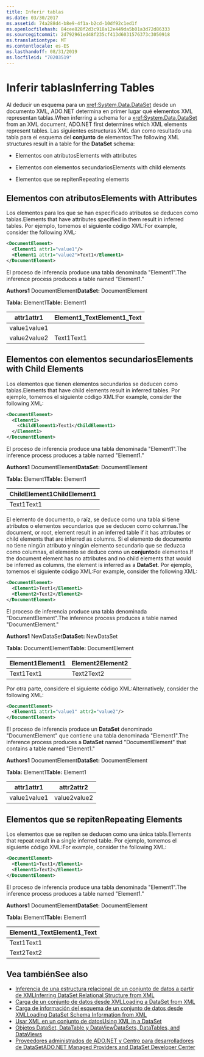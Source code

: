 ```yaml
---
title: Inferir tablas
ms.date: 03/30/2017
ms.assetid: 74a288d4-b8e9-4f1a-b2cd-10df92c1ed1f
ms.openlocfilehash: 84cee828f2d3c918a12e449da5b01a3d72d86333
ms.sourcegitcommit: 2d792961ed48f235cf413d6031576373c3050918
ms.translationtype: MT
ms.contentlocale: es-ES
ms.lasthandoff: 08/31/2019
ms.locfileid: "70203519"
---
```

# <a name="inferring-tables"></a><span data-ttu-id="29ca5-102">Inferir tablas</span><span class="sxs-lookup"><span data-stu-id="29ca5-102">Inferring Tables</span></span>
<span data-ttu-id="29ca5-103">Al deducir un esquema para un <xref:System.Data.DataSet> desde un documento XML, ADO.NET determina en primer lugar qué elementos XML representan tablas.</span><span class="sxs-lookup"><span data-stu-id="29ca5-103">When inferring a schema for a <xref:System.Data.DataSet> from an XML document, ADO.NET first determines which XML elements represent tables.</span></span> <span data-ttu-id="29ca5-104">Las siguientes estructuras XML dan como resultado una tabla para el esquema del **conjunto** de elementos:</span><span class="sxs-lookup"><span data-stu-id="29ca5-104">The following XML structures result in a table for the **DataSet** schema:</span></span>  
  
- <span data-ttu-id="29ca5-105">Elementos con atributos</span><span class="sxs-lookup"><span data-stu-id="29ca5-105">Elements with attributes</span></span>  
  
- <span data-ttu-id="29ca5-106">Elementos con elementos secundarios</span><span class="sxs-lookup"><span data-stu-id="29ca5-106">Elements with child elements</span></span>  
  
- <span data-ttu-id="29ca5-107">Elementos que se repiten</span><span class="sxs-lookup"><span data-stu-id="29ca5-107">Repeating elements</span></span>  
  
## <a name="elements-with-attributes"></a><span data-ttu-id="29ca5-108">Elementos con atributos</span><span class="sxs-lookup"><span data-stu-id="29ca5-108">Elements with Attributes</span></span>  
 <span data-ttu-id="29ca5-109">Los elementos para los que se han especificado atributos se deducen como tablas.</span><span class="sxs-lookup"><span data-stu-id="29ca5-109">Elements that have attributes specified in them result in inferred tables.</span></span> <span data-ttu-id="29ca5-110">Por ejemplo, tomemos el siguiente código XML:</span><span class="sxs-lookup"><span data-stu-id="29ca5-110">For example, consider the following XML:</span></span>  
  
```xml  
<DocumentElement>  
  <Element1 attr1="value1"/>  
  <Element1 attr1="value2">Text1</Element1>  
</DocumentElement>  
```  
  
 <span data-ttu-id="29ca5-111">El proceso de inferencia produce una tabla denominada "Element1".</span><span class="sxs-lookup"><span data-stu-id="29ca5-111">The inference process produces a table named "Element1."</span></span>  
  
 <span data-ttu-id="29ca5-112">**Authors1** DocumentElement</span><span class="sxs-lookup"><span data-stu-id="29ca5-112">**DataSet:** DocumentElement</span></span>  
  
 <span data-ttu-id="29ca5-113">**Tabla:** Element1</span><span class="sxs-lookup"><span data-stu-id="29ca5-113">**Table:** Element1</span></span>  
  
|<span data-ttu-id="29ca5-114">attr1</span><span class="sxs-lookup"><span data-stu-id="29ca5-114">attr1</span></span>|<span data-ttu-id="29ca5-115">Element1_Text</span><span class="sxs-lookup"><span data-stu-id="29ca5-115">Element1_Text</span></span>|  
|-----------|--------------------|  
|<span data-ttu-id="29ca5-116">value1</span><span class="sxs-lookup"><span data-stu-id="29ca5-116">value1</span></span>||  
|<span data-ttu-id="29ca5-117">value2</span><span class="sxs-lookup"><span data-stu-id="29ca5-117">value2</span></span>|<span data-ttu-id="29ca5-118">Text1</span><span class="sxs-lookup"><span data-stu-id="29ca5-118">Text1</span></span>|  
  
## <a name="elements-with-child-elements"></a><span data-ttu-id="29ca5-119">Elementos con elementos secundarios</span><span class="sxs-lookup"><span data-stu-id="29ca5-119">Elements with Child Elements</span></span>  
 <span data-ttu-id="29ca5-120">Los elementos que tienen elementos secundarios se deducen como tablas.</span><span class="sxs-lookup"><span data-stu-id="29ca5-120">Elements that have child elements result in inferred tables.</span></span> <span data-ttu-id="29ca5-121">Por ejemplo, tomemos el siguiente código XML:</span><span class="sxs-lookup"><span data-stu-id="29ca5-121">For example, consider the following XML:</span></span>  
  
```xml  
<DocumentElement>  
  <Element1>  
    <ChildElement1>Text1</ChildElement1>  
  </Element1>  
</DocumentElement>  
```  
  
 <span data-ttu-id="29ca5-122">El proceso de inferencia produce una tabla denominada "Element1".</span><span class="sxs-lookup"><span data-stu-id="29ca5-122">The inference process produces a table named "Element1."</span></span>  
  
 <span data-ttu-id="29ca5-123">**Authors1** DocumentElement</span><span class="sxs-lookup"><span data-stu-id="29ca5-123">**DataSet:** DocumentElement</span></span>  
  
 <span data-ttu-id="29ca5-124">**Tabla:** Element1</span><span class="sxs-lookup"><span data-stu-id="29ca5-124">**Table:** Element1</span></span>  
  
|<span data-ttu-id="29ca5-125">ChildElement1</span><span class="sxs-lookup"><span data-stu-id="29ca5-125">ChildElement1</span></span>|  
|-------------------|  
|<span data-ttu-id="29ca5-126">Text1</span><span class="sxs-lookup"><span data-stu-id="29ca5-126">Text1</span></span>|  
  
 <span data-ttu-id="29ca5-127">El elemento de documento, o raíz, se deduce como una tabla si tiene atributos o elementos secundarios que se deducen como columnas.</span><span class="sxs-lookup"><span data-stu-id="29ca5-127">The document, or root, element result in an inferred table if it has attributes or child elements that are inferred as columns.</span></span> <span data-ttu-id="29ca5-128">Si el elemento de documento no tiene ningún atributo y ningún elemento secundario que se deduzca como columnas, el elemento se deduce como un **conjunto**de elementos.</span><span class="sxs-lookup"><span data-stu-id="29ca5-128">If the document element has no attributes and no child elements that would be inferred as columns, the element is inferred as a **DataSet**.</span></span> <span data-ttu-id="29ca5-129">Por ejemplo, tomemos el siguiente código XML:</span><span class="sxs-lookup"><span data-stu-id="29ca5-129">For example, consider the following XML:</span></span>  
  
```xml  
<DocumentElement>  
  <Element1>Text1</Element1>  
  <Element2>Text2</Element2>  
</DocumentElement>  
```  
  
 <span data-ttu-id="29ca5-130">El proceso de inferencia produce una tabla denominada "DocumentElement".</span><span class="sxs-lookup"><span data-stu-id="29ca5-130">The inference process produces a table named "DocumentElement."</span></span>  
  
 <span data-ttu-id="29ca5-131">**Authors1** NewDataSet</span><span class="sxs-lookup"><span data-stu-id="29ca5-131">**DataSet:** NewDataSet</span></span>  
  
 <span data-ttu-id="29ca5-132">**Tabla:** DocumentElement</span><span class="sxs-lookup"><span data-stu-id="29ca5-132">**Table:** DocumentElement</span></span>  
  
|<span data-ttu-id="29ca5-133">Element1</span><span class="sxs-lookup"><span data-stu-id="29ca5-133">Element1</span></span>|<span data-ttu-id="29ca5-134">Element2</span><span class="sxs-lookup"><span data-stu-id="29ca5-134">Element2</span></span>|  
|--------------|--------------|  
|<span data-ttu-id="29ca5-135">Text1</span><span class="sxs-lookup"><span data-stu-id="29ca5-135">Text1</span></span>|<span data-ttu-id="29ca5-136">Text2</span><span class="sxs-lookup"><span data-stu-id="29ca5-136">Text2</span></span>|  
  
 <span data-ttu-id="29ca5-137">Por otra parte, considere el siguiente código XML:</span><span class="sxs-lookup"><span data-stu-id="29ca5-137">Alternatively, consider the following XML:</span></span>  
  
```xml  
<DocumentElement>  
  <Element1 attr1="value1" attr2="value2"/>  
</DocumentElement>  
```  
  
 <span data-ttu-id="29ca5-138">El proceso de inferencia produce un **DataSet** denominado "DocumentElement" que contiene una tabla denominada "Element1".</span><span class="sxs-lookup"><span data-stu-id="29ca5-138">The inference process produces a **DataSet** named "DocumentElement" that contains a table named "Element1."</span></span>  
  
 <span data-ttu-id="29ca5-139">**Authors1** DocumentElement</span><span class="sxs-lookup"><span data-stu-id="29ca5-139">**DataSet:** DocumentElement</span></span>  
  
 <span data-ttu-id="29ca5-140">**Tabla:** Element1</span><span class="sxs-lookup"><span data-stu-id="29ca5-140">**Table:** Element1</span></span>  
  
|<span data-ttu-id="29ca5-141">attr1</span><span class="sxs-lookup"><span data-stu-id="29ca5-141">attr1</span></span>|<span data-ttu-id="29ca5-142">attr2</span><span class="sxs-lookup"><span data-stu-id="29ca5-142">attr2</span></span>|  
|-----------|-----------|  
|<span data-ttu-id="29ca5-143">value1</span><span class="sxs-lookup"><span data-stu-id="29ca5-143">value1</span></span>|<span data-ttu-id="29ca5-144">value2</span><span class="sxs-lookup"><span data-stu-id="29ca5-144">value2</span></span>|  
  
## <a name="repeating-elements"></a><span data-ttu-id="29ca5-145">Elementos que se repiten</span><span class="sxs-lookup"><span data-stu-id="29ca5-145">Repeating Elements</span></span>  
 <span data-ttu-id="29ca5-146">Los elementos que se repiten se deducen como una única tabla.</span><span class="sxs-lookup"><span data-stu-id="29ca5-146">Elements that repeat result in a single inferred table.</span></span> <span data-ttu-id="29ca5-147">Por ejemplo, tomemos el siguiente código XML:</span><span class="sxs-lookup"><span data-stu-id="29ca5-147">For example, consider the following XML:</span></span>  
  
```xml  
<DocumentElement>  
  <Element1>Text1</Element1>  
  <Element1>Text2</Element1>  
</DocumentElement>  
```  
  
 <span data-ttu-id="29ca5-148">El proceso de inferencia produce una tabla denominada "Element1".</span><span class="sxs-lookup"><span data-stu-id="29ca5-148">The inference process produces a table named "Element1."</span></span>  
  
 <span data-ttu-id="29ca5-149">**Authors1** DocumentElement</span><span class="sxs-lookup"><span data-stu-id="29ca5-149">**DataSet:** DocumentElement</span></span>  
  
 <span data-ttu-id="29ca5-150">**Tabla:** Element1</span><span class="sxs-lookup"><span data-stu-id="29ca5-150">**Table:** Element1</span></span>  
  
|<span data-ttu-id="29ca5-151">Element1_Text</span><span class="sxs-lookup"><span data-stu-id="29ca5-151">Element1_Text</span></span>|  
|--------------------|  
|<span data-ttu-id="29ca5-152">Text1</span><span class="sxs-lookup"><span data-stu-id="29ca5-152">Text1</span></span>|  
|<span data-ttu-id="29ca5-153">Text2</span><span class="sxs-lookup"><span data-stu-id="29ca5-153">Text2</span></span>|  
  
## <a name="see-also"></a><span data-ttu-id="29ca5-154">Vea también</span><span class="sxs-lookup"><span data-stu-id="29ca5-154">See also</span></span>

- [<span data-ttu-id="29ca5-155">Inferencia de una estructura relacional de un conjunto de datos a partir de XML</span><span class="sxs-lookup"><span data-stu-id="29ca5-155">Inferring DataSet Relational Structure from XML</span></span>](inferring-dataset-relational-structure-from-xml.md)
- [<span data-ttu-id="29ca5-156">Carga de un conjunto de datos desde XML</span><span class="sxs-lookup"><span data-stu-id="29ca5-156">Loading a DataSet from XML</span></span>](loading-a-dataset-from-xml.md)
- [<span data-ttu-id="29ca5-157">Carga de información del esquema de un conjunto de datos desde XML</span><span class="sxs-lookup"><span data-stu-id="29ca5-157">Loading DataSet Schema Information from XML</span></span>](loading-dataset-schema-information-from-xml.md)
- [<span data-ttu-id="29ca5-158">Usar XML en un conjunto de datos</span><span class="sxs-lookup"><span data-stu-id="29ca5-158">Using XML in a DataSet</span></span>](using-xml-in-a-dataset.md)
- [<span data-ttu-id="29ca5-159">Objetos DataSet, DataTable y DataView</span><span class="sxs-lookup"><span data-stu-id="29ca5-159">DataSets, DataTables, and DataViews</span></span>](index.md)
- [<span data-ttu-id="29ca5-160">Proveedores administrados de ADO.NET y Centro para desarrolladores de DataSet</span><span class="sxs-lookup"><span data-stu-id="29ca5-160">ADO.NET Managed Providers and DataSet Developer Center</span></span>](https://go.microsoft.com/fwlink/?LinkId=217917)
